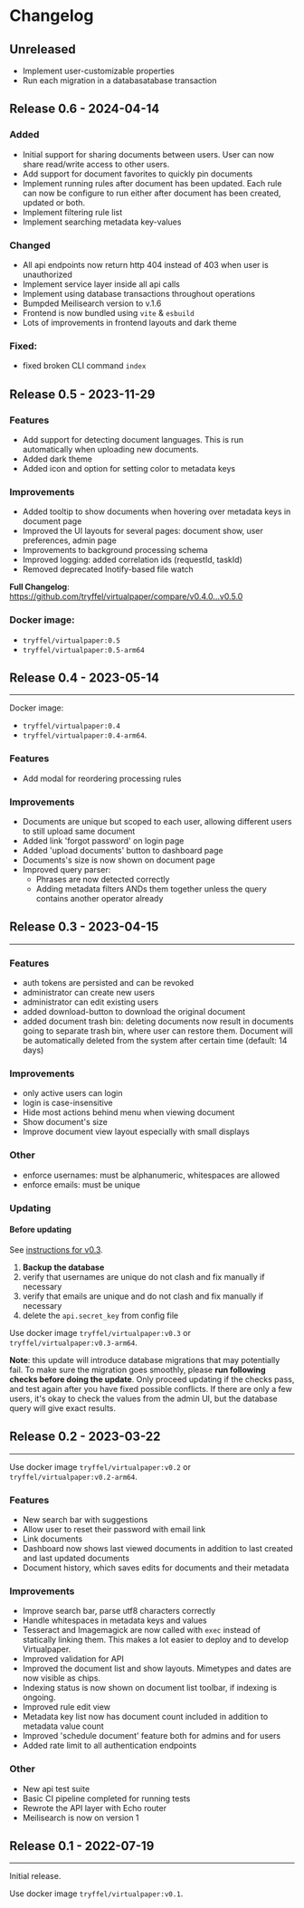 # Changelog


## Unreleased

- Implement user-customizable properties
- Run each migration in a databasatabase transaction


## Release 0.6 - 2024-04-14

### Added
- Initial support for sharing documents between users. User can now share read/write access to other users.
- Add support for document favorites to quickly pin documents
- Implement running rules after document has been updated. Each rule can now be configure to run either after document has been created, updated or both.
- Implement filtering rule list
- Implement searching metadata key-values

### Changed
- All api endpoints now return http 404 instead of 403 when user is unauthorized
- Implement service layer inside all api calls
- Implement using database transactions throughout operations
- Bumpded Meilisearch version to v.1.6
- Frontend is now bundled using `vite` & `esbuild`
- Lots of improvements in frontend layouts and dark theme

### Fixed:
- fixed broken CLI command `index`


## Release 0.5 - 2023-11-29

### Features
- Add support for detecting document languages. This is run automatically when uploading new documents.
- Added dark theme
- Added icon and option for setting color to metadata keys

### Improvements
- Added tooltip to show documents when hovering over metadata keys in document page
- Improved the UI layouts for several pages: document show, user preferences, admin page
- Improvements to background processing schema
- Improved logging: added correlation ids (requestId, taskId)
- Removed deprecated Inotify-based file watch


**Full Changelog**: https://github.com/tryffel/virtualpaper/compare/v0.4.0...v0.5.0


### Docker image:

- `tryffel/virtualpaper:0.5`
- `tryffel/virtualpaper:0.5-arm64`


## Release 0.4 - 2023-05-14
---

Docker image:
- `tryffel/virtualpaper:0.4`
- `tryffel/virtualpaper:0.4-arm64`.

### Features
- Add modal for reordering processing rules

### Improvements
- Documents are unique but scoped to each user, allowing different users to still upload same document
- Added link 'forgot password' on login page
- Added 'upload documents' button to dashboard page
- Documents's size is now shown on document page
- Improved query parser:
    - Phrases are now detected correctly
    - Adding metadata filters ANDs them together unless the query contains another operator already


## Release 0.3 - 2023-04-15
---


### Features
- auth tokens are persisted and can be revoked
- administrator can create new users
- administrator can edit existing users
- added download-button to download the original document
- added document trash bin: deleting documents now result in documents going to separate trash bin, where user can restore them. Document will be automatically deleted from the system after certain time (default: 14 days)

### Improvements
- only active users can login
- login is case-insensitive
- Hide most actions behind menu when viewing document
- Show document's size
- Improve document view layout especially with small displays


### Other
- enforce usernames: must be alphanumeric, whitespaces are allowed
- enforce emails: must be unique


### Updating

#### Before updating

See [instructions for v0.3](/more/v0.3-checks/#updating-to-v0.3).

1. **Backup the database**
1. verify that usernames are unique do not clash and fix manually if necessary
1. verify that emails are unique and do not clash and fix manually if necessary
1. delete the `api.secret_key` from config file

Use docker image `tryffel/virtualpaper:v0.3` or `tryffel/virtualpaper:v0.3-arm64`.


**Note**: this update will introduce database migrations that may potentially fail.
To make sure the migration goes smoothly, please **run following checks before doing the update**.
Only proceed updating if the checks pass, and test again after you have fixed possible conflicts.
If there are only a few users, it's okay to check the values from the admin UI, but the database query
will give exact results.


## Release 0.2 - 2023-03-22
---

Use docker image `tryffel/virtualpaper:v0.2` or `tryffel/virtualpaper:v0.2-arm64`.


### Features
- New search bar with suggestions
- Allow user to reset their password with email link
- Link documents
- Dashboard now shows last viewed documents in addition to last created and last updated documents
- Document history, which saves edits for documents and their metadata

### Improvements
- Improve search bar, parse utf8 characters correctly
- Handle whitespaces in metadata keys and values
- Tesseract and Imagemagick are now called with `exec` instead of statically linking them. This makes a lot easier to deploy and to develop Virtualpaper.
- Improved validation for API
- Improved the document list and show layouts. Mimetypes and dates are now visible as chips.
- Indexing status is now shown on document list toolbar, if indexing is ongoing.
- Improved rule edit view
- Metadata key list now has document count included in addition to metadata value count
- Improved 'schedule document' feature both for admins and for users
- Added rate limit to all authentication endpoints

### Other
- New api test suite
- Basic CI pipeline completed for running tests
- Rewrote the API layer with Echo router
- Meilisearch is now on version 1


## Release 0.1 - 2022-07-19
---

Initial release.

Use docker image `tryffel/virtualpaper:v0.1`.
